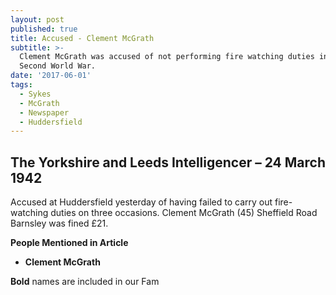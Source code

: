 ```yaml
---
layout: post
published: true
title: Accused - Clement McGrath
subtitle: >-
  Clement McGrath was accused of not performing fire watching duties in the
  Second World War.
date: '2017-06-01'
tags:
  - Sykes
  - McGrath
  - Newspaper
  - Huddersfield
---
```

## The Yorkshire and Leeds Intelligencer – 24 March 1942

Accused at Huddersfield yesterday of having failed to carry out fire-watching duties on three occasions. Clement McGrath (45) Sheffield Road Barnsley was fined £21. 

**People Mentioned in Article**

- **Clement McGrath**

**Bold** names are included in our Fam